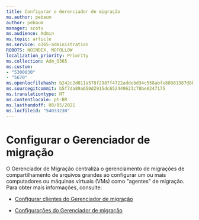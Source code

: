 ```yaml
---
title: Configurar o Gerenciador de migração
ms.author: pebaum
author: pebaum
manager: scotv
ms.audience: Admin
ms.topic: article
ms.service: o365-administration
ROBOTS: NOINDEX, NOFOLLOW
localization_priority: Priority
ms.collection: Adm_O365
ms.custom:
- "5300030"
- "5670"
ms.openlocfilehash: b242c2d011a578f2987f4722addebd34c558abfe88981387d8bcc3f7550e53b4
ms.sourcegitcommit: b5f7da89a650d2915dc652449623c78be6247175
ms.translationtype: HT
ms.contentlocale: pt-BR
ms.lasthandoff: 08/05/2021
ms.locfileid: "54033230"
---
```

# <a name="configuring-migration-manager"></a>Configurar o Gerenciador de migração

O Gerenciador de Migração centraliza o gerenciamento de migrações de compartilhamento de arquivos grandes ao configurar um ou mais computadores ou máquinas virtuais (VMs) como "agentes" de migração. Para obter mais informações, consulte:

- [Configurar clientes do Gerenciador de migração](https://docs.microsoft.com/sharepointmigration/mm-setup-clients)

- [Configurações do Gerenciador de migração](https://docs.microsoft.com/sharepointmigration/mm-settings)
